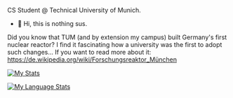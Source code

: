 CS Student @ Technical University of Munich.

- 👋 Hi, this is nothing sus.

Did you know that TUM (and by extension my campus) built Germany's first nuclear reactor?  I find it fascinating how a university was the first to adopt such changes...
If you want to read more about it: https://de.wikipedia.org/wiki/Forschungsreaktor_München


[![My Stats](https://github-readme-stats.vercel.app/api/?username=StateofDisarray&count_private=true&theme=tokyonight&showicons=true&include_all_commits=true)]()

[![My Language Stats](https://github-readme-stats.vercel.app/api/top-langs/?username=StateofDisarray)]()
